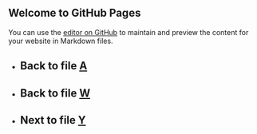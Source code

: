 ## Welcome to GitHub Pages

You can use the [editor on GitHub](https://github.com/samuelbetio/alphabet.file/edit/master/A/B/C/D/E/F/G/H/I/J/K/L/M/N/O/P/Q/R/S/T/U/V/W/X/README.md) to maintain and preview the content for your website in Markdown files.

- ## **Back** to file [A](../../../../../../../../../../../../../../../../../../../../../../../../README.md)

- ## **Back** to file [W](../)
- ## **Next** to file [Y](Y/)

